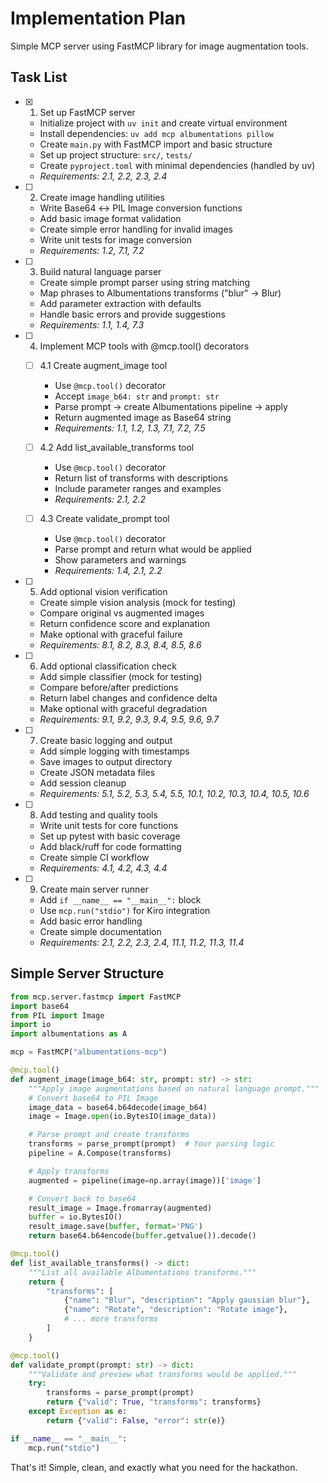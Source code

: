 # Implementation Plan

Simple MCP server using FastMCP library for image augmentation tools.

## Task List

- [x] 1. Set up FastMCP server

  - Initialize project with `uv init` and create virtual environment
  - Install dependencies: `uv add mcp albumentations pillow`
  - Create `main.py` with FastMCP import and basic structure
  - Set up project structure: `src/`, `tests/`
  - Create `pyproject.toml` with minimal dependencies (handled by uv)
  - _Requirements: 2.1, 2.2, 2.3, 2.4_

- [ ] 2. Create image handling utilities

  - Write Base64 ↔ PIL Image conversion functions
  - Add basic image format validation
  - Create simple error handling for invalid images
  - Write unit tests for image conversion
  - _Requirements: 1.2, 7.1, 7.2_

- [ ] 3. Build natural language parser

  - Create simple prompt parser using string matching
  - Map phrases to Albumentations transforms ("blur" → Blur)
  - Add parameter extraction with defaults
  - Handle basic errors and provide suggestions
  - _Requirements: 1.1, 1.4, 7.3_

- [ ] 4. Implement MCP tools with @mcp.tool() decorators

  - [ ] 4.1 Create augment_image tool

    - Use `@mcp.tool()` decorator
    - Accept `image_b64: str` and `prompt: str`
    - Parse prompt → create Albumentations pipeline → apply
    - Return augmented image as Base64 string
    - _Requirements: 1.1, 1.2, 1.3, 7.1, 7.2, 7.5_

  - [ ] 4.2 Add list_available_transforms tool

    - Use `@mcp.tool()` decorator
    - Return list of transforms with descriptions
    - Include parameter ranges and examples
    - _Requirements: 2.1, 2.2_

  - [ ] 4.3 Create validate_prompt tool
    - Use `@mcp.tool()` decorator
    - Parse prompt and return what would be applied
    - Show parameters and warnings
    - _Requirements: 1.4, 2.1, 2.2_

- [ ] 5. Add optional vision verification

  - Create simple vision analysis (mock for testing)
  - Compare original vs augmented images
  - Return confidence score and explanation
  - Make optional with graceful failure
  - _Requirements: 8.1, 8.2, 8.3, 8.4, 8.5, 8.6_

- [ ] 6. Add optional classification check

  - Add simple classifier (mock for testing)
  - Compare before/after predictions
  - Return label changes and confidence delta
  - Make optional with graceful degradation
  - _Requirements: 9.1, 9.2, 9.3, 9.4, 9.5, 9.6, 9.7_

- [ ] 7. Create basic logging and output

  - Add simple logging with timestamps
  - Save images to output directory
  - Create JSON metadata files
  - Add session cleanup
  - _Requirements: 5.1, 5.2, 5.3, 5.4, 5.5, 10.1, 10.2, 10.3, 10.4, 10.5, 10.6_

- [ ] 8. Add testing and quality tools

  - Write unit tests for core functions
  - Set up pytest with basic coverage
  - Add black/ruff for code formatting
  - Create simple CI workflow
  - _Requirements: 4.1, 4.2, 4.3, 4.4_

- [ ] 9. Create main server runner
  - Add `if __name__ == "__main__":` block
  - Use `mcp.run("stdio")` for Kiro integration
  - Add basic error handling
  - Create simple documentation
  - _Requirements: 2.1, 2.2, 2.3, 2.4, 11.1, 11.2, 11.3, 11.4_

## Simple Server Structure

```python
from mcp.server.fastmcp import FastMCP
import base64
from PIL import Image
import io
import albumentations as A

mcp = FastMCP("albumentations-mcp")

@mcp.tool()
def augment_image(image_b64: str, prompt: str) -> str:
    """Apply image augmentations based on natural language prompt."""
    # Convert base64 to PIL Image
    image_data = base64.b64decode(image_b64)
    image = Image.open(io.BytesIO(image_data))

    # Parse prompt and create transforms
    transforms = parse_prompt(prompt)  # Your parsing logic
    pipeline = A.Compose(transforms)

    # Apply transforms
    augmented = pipeline(image=np.array(image))['image']

    # Convert back to base64
    result_image = Image.fromarray(augmented)
    buffer = io.BytesIO()
    result_image.save(buffer, format='PNG')
    return base64.b64encode(buffer.getvalue()).decode()

@mcp.tool()
def list_available_transforms() -> dict:
    """List all available Albumentations transforms."""
    return {
        "transforms": [
            {"name": "Blur", "description": "Apply gaussian blur"},
            {"name": "Rotate", "description": "Rotate image"},
            # ... more transforms
        ]
    }

@mcp.tool()
def validate_prompt(prompt: str) -> dict:
    """Validate and preview what transforms would be applied."""
    try:
        transforms = parse_prompt(prompt)
        return {"valid": True, "transforms": transforms}
    except Exception as e:
        return {"valid": False, "error": str(e)}

if __name__ == "__main__":
    mcp.run("stdio")
```

That's it! Simple, clean, and exactly what you need for the hackathon.
